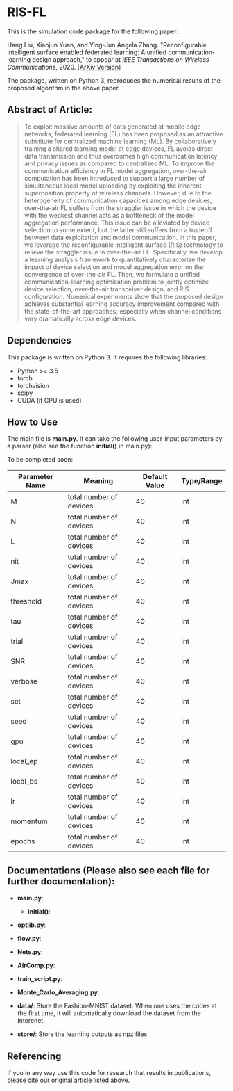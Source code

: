 # RIS-FL

This is the simulation code package for the following paper:

Hang Liu, Xiaojun Yuan, and Ying-Jun Angela Zhang. "Reconfigurable intelligent surface enabled federated learning: A unified communication-learning design approach," to appear at *IEEE Transactions on Wireless Communications*, 2020. [[ArXiv Version](https://arxiv.org/abs/2011.10282)]

The package, written on Python 3, reproduces the numerical results of the proposed algorithm in the above paper.


## Abstract of Article:

> To exploit massive amounts of data generated at mobile edge networks, federated learning (FL) has been proposed as an attractive substitute for centralized machine learning (ML). By collaboratively training a shared learning model at edge devices, FL avoids direct data transmission and thus overcomes high communication latency and privacy issues as compared to centralized ML. To improve the communication efficiency in FL model aggregation, over-the-air computation has been introduced to support a large number of simultaneous local model uploading by exploiting the inherent superposition property of wireless channels. However, due to the heterogeneity of communication capacities among edge devices, over-the-air FL suffers from the straggler issue in which the device with the weakest channel acts as a bottleneck of the model aggregation performance. This issue can be alleviated by device selection to some extent, but the latter still suffers from a tradeoff between data exploitation and model communication. In this paper, we leverage the reconfigurable intelligent surface (RIS) technology to relieve the straggler issue in over-the-air FL. Specifically, we develop a learning analysis framework to quantitatively characterize the impact of device selection and model aggregation error on the convergence of over-the-air FL. Then, we formulate a unified communication-learning optimization problem to jointly optimize device selection, over-the-air transceiver design, and RIS configuration. Numerical experiments show that the proposed design achieves substantial learning accuracy improvement compared with the state-of-the-art approaches, especially when channel conditions vary dramatically across edge devices.

 
## Dependencies
This package is written on Python 3. It requires the following libraries:
* Python >= 3.5
* torch
* torchvision
* scipy
* CUDA (if GPU is used)

## How to Use
The main file is **main.py**. It can take the following user-input parameters by a parser (also see the function **initial()** in main.py):

To be completed soon:

| Parameter Name  | Meaning| Default Value| Type/Range |
| ---------- | -----------|-----------|-----------|
| M   | total number of devices   |40   |int   |
| N   | total number of devices   |40   |int   |
| L   | total number of devices   |40   |int   |
| nit   | total number of devices   |40   |int   |
| Jmax   | total number of devices   |40   |int   |
| threshold   | total number of devices   |40   |int   |
| tau   | total number of devices   |40   |int   |
| trial   | total number of devices   |40   |int   |
| SNR   | total number of devices   |40   |int   |
| verbose   | total number of devices   |40   |int   |
| set   | total number of devices   |40   |int   |
| seed   | total number of devices   |40   |int   |
|  gpu  | total number of devices   |40   |int   |
| local_ep   | total number of devices   |40   |int   |
| local_bs   | total number of devices   |40   |int   |
| lr   | total number of devices   |40   |int   |
| momentum   | total number of devices   |40   |int   |
| epochs   | total number of devices   |40   |int   |

## Documentations (Please also see each file for further documentation):

* __main.py__:
    * __initial()__:
    
* __optlib.py__:
* __flow.py__:
* __Nets.py__:
* __AirComp.py__:
* __train_script.py__:
* __Monte_Carlo_Averaging.py__:
* __data/__: Store the Fashion-MNIST dataset. When one uses the codes at the first time, it will automatically download the dataset from the Interenet.
* __store/__: Store the learning outputs as npz files
  


## Referencing

If you in any way use this code for research that results in publications, please cite our original article listed above.


